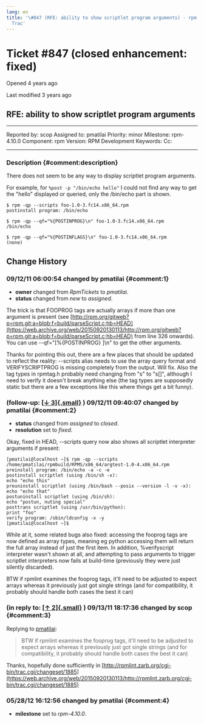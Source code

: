 ```yaml
---
lang: en
title: '\#847 (RFE: ability to show scriptlet program arguments) - rpm -
  Trac'
---
```


Ticket \#847 (closed enhancement: fixed)
========================================

Opened 4 years ago

Last modified 3 years ago

RFE: ability to show scriptlet program arguments
------------------------------------------------

  -------------- ------- -------------- -----------------
  Reported by:   scop    Assigned to:   pmatilai
  Priority:      minor   Milestone:     rpm-4.10.0
  Component:     rpm     Version:       RPM Development
  Keywords:              Cc:            
                                        
  -------------- ------- -------------- -----------------

### Description {#comment:description}

There does not seem to be any way to display scriptlet program
arguments.

For example, for `%post -p "/bin/echo hello"` I could not find any way
to get the \"hello\" displayed or queried, only the /bin/echo part is
shown.

    $ rpm -qp --scripts foo-1.0-3.fc14.x86_64.rpm 
    postinstall program: /bin/echo

    $ rpm -qp --qf="%{POSTINPROG}\n" foo-1.0-3.fc14.x86_64.rpm 
    /bin/echo

    $ rpm -qp --qf="%{POSTINFLAGS}\n" foo-1.0-3.fc14.x86_64.rpm 
    (none)

Change History
--------------

### 09/12/11 06:00:54 changed by pmatilai {#comment:1}

-   **owner** changed from *RpmTickets* to *pmatilai*.
-   **status** changed from *new* to *assigned*.

The trick is that FOOPROG tags are actually arrays if more than one
argument is present (see
[http://rpm.org/gitweb?p=rpm.git;a=blob;f=build/parseScript.c;hb=HEAD](https://web.archive.org/web/20150920130113/http://rpm.org/gitweb?p=rpm.git;a=blob;f=build/parseScript.c;hb=HEAD)
from line 326 onwards). You can use \--qf=\"\[%{POSTINPROG} \]\\n\" to
get the other arguments.

Thanks for pointing this out, there are a few places that should be
updated to reflect the reality: \--scripts alias needs to use the array
query format and VERIFYSCRIPTPROG is missing completely from the output.
Will fix. Also the tag types in rpmtag.h probably need changing from
\"s\" to \"s\[\]\", although I need to verify it doesn\'t break anything
else (the tag types are supposedly static but there are a few exceptions
like this where things get a bit funny).

### (follow-up: [[↓ 3]{.small}](#comment:3) ) 09/12/11 09:40:07 changed by pmatilai {#comment:2}

-   **status** changed from *assigned* to *closed*.
-   **resolution** set to *fixed*.

Okay, fixed in HEAD, \--scripts query now also shows all scriptlet
interpreter arguments if present:

    [pmatilai@localhost ~]$ rpm -qp --scripts /home/pmatilai/rpmbuild/RPMS/x86_64/argtest-1.0-4.x86_64.rpm
    preinstall program: /bin/echo -a -c -e
    postinstall scriptlet (using /bin/sh -x):
    echo "echo this"
    preuninstall scriptlet (using /bin/bash --posix --version -l -v -x):
    echo "echo that"
    postuninstall scriptlet (using /bin/sh):
    echo "postun, nuting special"
    posttrans scriptlet (using /usr/bin/python):
    print "foo"
    verify program: /sbin/ldconfig -x -y
    [pmatilai@localhost ~]$

While at it, some related bugs also fixed: accessing the fooprog tags
are now defined as array types, meaning eg python accessing them will
return the full array instead of just the first item. In addition,
%verifyscript interpreter wasn\'t shown at all, and attempting to pass
arguments to trigger scriptlet interpreters now fails at build-time
(previously they were just silently discarded).

BTW if rpmlint examines the fooprog tags, it\'ll need to be adjusted to
expect arrays whereas it previously just got single strings (and for
compatibility, it probably should handle both cases the best it can)

### (in reply to: [[↑ 2]{.small}](#comment:2) ) 09/13/11 18:17:36 changed by scop {#comment:3}

Replying to [pmatilai](847#comment:2 "Comment 2 for ticket:847"):

> BTW if rpmlint examines the fooprog tags, it\'ll need to be adjusted
> to expect arrays whereas it previously just got single strings (and
> for compatibility, it probably should handle both cases the best it
> can)

Thanks, hopefully done sufficiently in
[http://rpmlint.zarb.org/cgi-bin/trac.cgi/changeset/1885](https://web.archive.org/web/20150920130113/http://rpmlint.zarb.org/cgi-bin/trac.cgi/changeset/1885)

### 05/28/12 16:12:56 changed by pmatilai {#comment:4}

-   **milestone** set to *rpm-4.10.0*.
